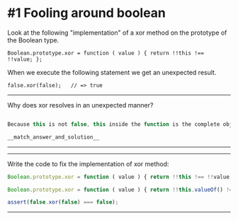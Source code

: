 # #1 Fooling around boolean

Look at the following "implementation" of a xor method on the prototype of the Boolean type.

```
Boolean.prototype.xor = function ( value ) { return !!this !== !!value; };
```

When we execute the following statement we get an unexpected result.

```
false.xor(false);   // => true
```

---
Why does xor resolves in an unexpected manner?

```js

```
```js
Because this is not false, this inside the function is the complete object and it evaluates to true when it's converted to true the same way that !!{} is true.
```
```js
__match_answer_and_solution__
```

---

---
Write the code to fix the implementation of xor method:
```js
Boolean.prototype.xor = function ( value ) { return !!this !== !!value; };
```
```js
Boolean.prototype.xor = function ( value ) { return !!this.valueOf() !== !!value; };
```
```js
assert(false.xor(false) === false);
```
---